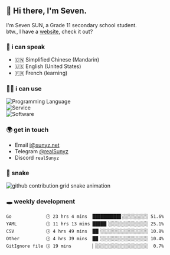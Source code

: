 <!-- DO NOT FORGET TO PULL BEFORE PUSHING -->
## 👋 Hi there, I'm Seven.

I'm Seven SUN, a Grade 11 secondary school student.  
btw., I have a [website](https://sunyz.net), check it out?

### 💬 i can speak

* 🇨🇳 Simplified Chinese (Mandarin)  
* 🇺🇸 English (United States)  
* 🇫🇷 French (learning)

### 👩‍💻 i can use

![Programming Language](https://skillicons.dev/icons?i=cpp,html,python,nodejs,nextjs,tailwind,bash,latex,md)  
![Service](https://skillicons.dev/icons?i=docker,git,nginx,cloudflare,workers,github,linux,vercel,mysql)  
![Software](https://skillicons.dev/icons?i=ai,pr,ps,xd,figma,vim,vscode,pycharm,clion)

### 🌍 get in touch

* Email <i@sunyz.net>
* Telegram [@realSunyz](https://t.me/realSunyz)
* Discord `realSunyz`

### 🐍 snake
<picture>
  <source media="(prefers-color-scheme: dark)" srcset="https://raw.githubusercontent.com/realSunyz/realSunyz/main/snake/snake-dark.svg" />
  <source media="(prefers-color-scheme: light)" srcset="https://raw.githubusercontent.com/realSunyz/realSunyz/main/snake/snake.svg" />
  <img alt="github contribution grid snake animation" src="github-snake.svg" />
</picture>

### 🕳️ weekly development
<!-- waka-box start -->
```text
Go             🕓 23 hrs 4 mins  ██████████▊░░░░░░░░░░ 51.6%
YAML           🕓 11 hrs 13 mins █████▎░░░░░░░░░░░░░░░ 25.1%
CSV            🕓 4 hrs 49 mins  ██▎░░░░░░░░░░░░░░░░░░ 10.8%
Other          🕓 4 hrs 39 mins  ██▏░░░░░░░░░░░░░░░░░░ 10.4%
GitIgnore file 🕓 19 mins        ▏░░░░░░░░░░░░░░░░░░░░  0.7%
```
<!-- Powered by https://github.com/realSunyz/waka-box-go . -->
<!-- waka-box end -->